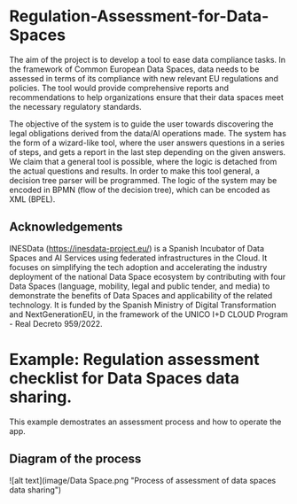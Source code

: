 # Regulation-Assessment-for-Data-Spaces

The aim of the project is to develop a tool to ease data compliance tasks. 
In the framework of Common European Data Spaces, data needs to be assessed in terms of its compliance with new relevant EU regulations and policies. 
The tool would provide comprehensive reports and recommendations to help organizations ensure that their data spaces meet the necessary regulatory standards.

The objective of the system is to guide the user towards discovering the legal obligations derived from the data/AI operations made.
The system has the form of a wizard-like tool, where the user answers questions in a series of steps, and gets a report in the last step depending on the given answers.
We claim that a general tool is possible, where the logic is detached from the actual questions and results.
In order to make this tool general, a decision tree parser will be programmed. The logic of the system may be encoded in BPMN (flow of the decision tree), which can be encoded as XML (BPEL).

## Acknowledgements
INESData (https://inesdata-project.eu/) is a Spanish Incubator of Data Spaces and AI Services using federated infrastructures in the Cloud. It focuses on simplifying the tech adoption and accelerating the industry deployment of the national Data Space ecosystem by contributing with four Data Spaces (language, mobility, legal and public tender, and media) to demonstrate the benefits of Data Spaces and applicability of the related technology. It is funded by the Spanish Ministry of Digital Transformation and NextGenerationEU, in the framework of the UNICO I+D CLOUD Program - Real Decreto 959/2022.

# Example: Regulation assessment checklist for Data Spaces data sharing.

This example demostrates an assessment process and how to operate the app.
## Diagram of the process
![alt text](image/Data Space.png "Process of assessment of data spaces data sharing")

